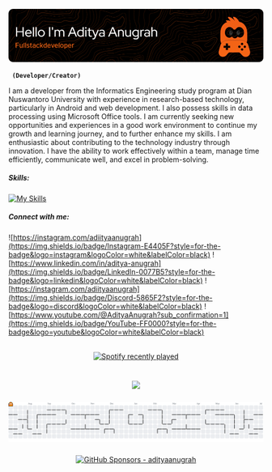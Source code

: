 ![image](img/benner.png)


<!-- # 🎓Aditya Anugrah -->

**` (Developer/Creator)`**

I am a developer from the Informatics Engineering study program at Dian Nuswantoro University with experience in research-based technology, particularly in Android and web development. I also possess skills in data processing using Microsoft Office tools. I am currently seeking new opportunities and experiences in a good work environment to continue my growth and learning journey, and to further enhance my skills. I am enthusiastic about contributing to the technology industry through innovation. I have the ability to work effectively within a team, manage time efficiently, communicate well, and excel in problem-solving.

<!-- ![image](https://github.com/AdiityaAnugrah/AdiityaAnugrah/assets/134223672/73cf729a-0013-4875-8d61-31138a7a5342) -->

##### Skills:
[![My Skills](https://skillicons.dev/icons?i=html,kotlin,nodejs,figma,react,php,javascript&theme=dark)]()

<!-- <img src="https://img.shields.io/badge/Codeigniter4-EF4223?style=for-the-badge&logo=codeigniter&logoColor=white"/>
<img src="https://img.shields.io/badge/JavaScript-323330?style=for-the-badge&logo=javascript&logoColor=F7DF1E"/>
<img src="https://img.shields.io/badge/React_Native-20232A?style=for-the-badge&logo=react&logoColor=61DAFB"/>
<img src="https://img.shields.io/badge/Kotlin-B125EA?style=for-the-badge&logo=kotlin&logoColor=white"/>
<img src="https://img.shields.io/badge/HTML5-E34F26?style=for-the-badge&logo=html5&logoColor=white"/> -->

##### Connect with me:
![https://instagram.com/adiityaanugrah](https://img.shields.io/badge/Instagram-E4405F?style=for-the-badge&logo=instagram&logoColor=white&labelColor=black) ![https://www.linkedin.com/in/aditya-anugrah](https://img.shields.io/badge/LinkedIn-0077B5?style=for-the-badge&logo=linkedin&logoColor=white&labelColor=black) ![https://instagram.com/adiityaanugrah](https://img.shields.io/badge/Discord-5865F2?style=for-the-badge&logo=discord&logoColor=white&labelColor=black) ![https://www.youtube.com/@AdityaAnugrah?sub_confirmation=1](https://img.shields.io/badge/YouTube-FF0000?style=for-the-badge&logo=youtube&logoColor=white&labelColor=black)

<br clear="both">

<div align="center">
  <a href="https://open.spotify.com/user/![Alt text](https://spotify-recently-played-readme.vercel.app/api?user=314fdf4yxvzmj66jedzzyttt5sua)">
    <img src="https://spotify-recently-played-readme.vercel.app/api?user=314fdf4yxvzmj66jedzzyttt5sua&count=1" alt="Spotify recently played"  />
  </a>
</div>

###

<br clear="both">

<div align="center">
  <img src="https://profile-counter.glitch.me/perbaiki/count.svg?" />
</div>

###

<picture>
  <source media="(prefers-color-scheme: dark)" srcset="https://raw.githubusercontent.com/AdiityaAnugrah/AdiityaAnugrah/output/pacman-contribution-graph-dark.svg">
  <source media="(prefers-color-scheme: light)" srcset="https://raw.githubusercontent.com/AdiityaAnugrah/AdiityaAnugrah/output/pacman-contribution-graph.svg">
  <img alt="pacman contribution graph" src="https://raw.githubusercontent.com/AdiityaAnugrah/AdiityaAnugrah/output/pacman-contribution-graph.svg">
</picture>

###
<p align="center">
  <a href="https://github.com/sponsors/adiityaanugrah">
    <img src="https://img.shields.io/badge/GitHub_Sponsors-adityaanugrah-EA4AAA?logo=githubsponsors" alt="GitHub Sponsors - adityaanugrah" />
  </a>
</p>
